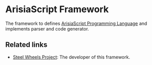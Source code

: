 # ArisiaScript Framework
The framework to defines [ArisiaScript Programming Language](./Document/ArisiaLanguage.md) and implements parser and code generator.

## Related links
* [Steel Wheels Project](https://github.com/steel-wheels): The developer of this framework.
